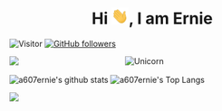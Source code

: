 <h1 align="center">Hi <img src="https://raw.githubusercontent.com/ABSphreak/ABSphreak/master/gifs/Hi.gif" width="30px">, I am Ernie </h1>

![Visitor](https://visitor-badge.laobi.icu/badge?page_id=a607ernie.repoName) [![GitHub followers](https://img.shields.io/github/followers/a607ernie.svg?style=social&label=Follow)](https://github.com/a607ernie?tab=followers)<br/>

<!--
**a607ernie/a607ernie** is a ✨ _special_ ✨ repository because its `README.md` (this file) appears on your GitHub profile.

Here are some ideas to get you started:

- 🔭 I’m currently working on ...
- 🌱 I’m currently learning ...
- 👯 I’m looking to collaborate on ...
- 🤔 I’m looking for help with ...
- 💬 Ask me about ...
- 📫 How to reach me: ...
- 😄 Pronouns: ...
- ⚡ Fun fact: ...
<img src="https://github-readme-streak-stats.herokuapp.com/?user=a607ernie&theme=tokyonight" alt="mystreak"/>

-->
<img align="right" width=300px alt="Unicorn" src="https://c.tenor.com/GN73MKBawZYAAAAi/busy-cute.gif" />

<a href="https://www.youtube.com/watch?v=dQw4w9WgXcQ"><img src="https://user-images.githubusercontent.com/73097560/115834477-dbab4500-a447-11eb-908a-139a6edaec5c.gif"></a>

![a607ernie's github stats](https://github-readme-stats.vercel.app/api?username=a607ernie&show_icons=true&theme=tokyonight)
![a607ernie's Top Langs](https://github-readme-stats.vercel.app/api/top-langs/?username=a607ernie&theme=tokyonight&layout=compact)




<a href="https://www.youtube.com/watch?v=dQw4w9WgXcQ"><img src="https://user-images.githubusercontent.com/73097560/115834477-dbab4500-a447-11eb-908a-139a6edaec5c.gif"></a>
